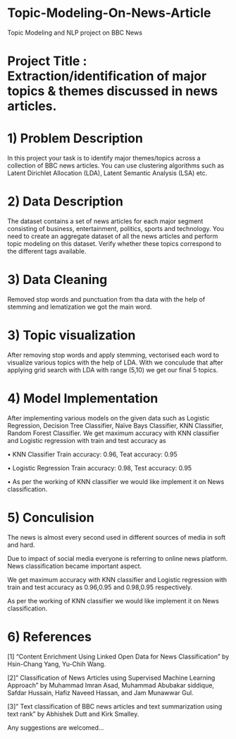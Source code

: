 # Topic-Modeling-On-News-Article
Topic Modeling and NLP project on BBC News 
# Project Title : Extraction/identification of major topics & themes discussed in news articles.
# 1) Problem Description
In this project your task is to identify major themes/topics across a collection of BBC news articles. You can use clustering algorithms such as Latent Dirichlet Allocation (LDA), Latent Semantic Analysis (LSA) etc.
# 2) Data Description
The dataset contains a set of news articles for each major segment consisting of business, entertainment, politics, sports and technology. You need to create an aggregate dataset of all the news articles and perform topic modeling on this dataset. Verify whether these topics correspond to the different tags available.
# 3) Data Cleaning 
Removed stop words and punctuation from tha data with the help of stemming and lematization we got the main word.
# 3) Topic visualization
After removing stop words and apply stemming, vectorised each word to visualize various topics with the help of LDA. With we conculude that after applying grid search with LDA with range (5,10) we get our final 5 topics.
# 4) Model Implementation
After implementing various models on the given data such as Logistic Regression, Decision Tree Classifier, Naïve Bays Classifier, KNN Classifier, Random Forest Classifier. We get maximum accuracy with KNN classifier and Logistic regression with train and test accuracy as

• KNN Classifier Train accuracy: 0.96, Teat accuracy: 0.95

• Logistic Regression Train accuracy: 0.98, Test accuracy: 0.95

• As per the working of KNN classifier we would like implement it on News classification. 
# 5) Conculision 

The news is almost every second used in different sources of media in soft and hard.

Due to impact of social media everyone is referring to online news platform. News classification became important aspect.

We get maximum accuracy with KNN classifier and Logistic regression with train and test accuracy as 0.96,0.95 and 0.98,0.95 respectively.

As per the working of KNN classifier we would like implement it on News classification. 

# 6) References

[1] “Content Enrichment Using Linked Open Data for News Classification” by Hsin-Chang Yang, Yu-Chih Wang.

[2]” Classification of News Articles using Supervised Machine Learning Approach” by Muhammad Imran Asad, Muhammad Abubakar siddique, Safdar Hussain, Hafiz Naveed Hassan, and Jam Munawwar Gul.

[3]” Text classification of BBC news articles and text summarization using text rank” by Abhishek Dutt and Kirk Smalley.


Any suggestions are welcomed...


